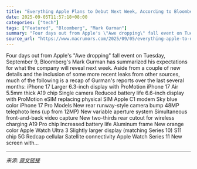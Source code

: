 ```yaml
---
title: "Everything Apple Plans to Debut Next Week, According to Bloomberg"
date: 2025-09-05T11:57:18+08:00
categories: ["tech"]
tags: ["Featured", "Bloomberg", "Mark Gurman"]
summary: "Four days out from Apple's \"Awe dropping\" fall event on Tuesday, September 9, Bloomberg's Mark Gurman has summarized his expectations for what the company will reveal next week. Aside from a couple of"
source_url: "https://www.macrumors.com/2025/09/05/everything-apple-to-debut-next-week-bloomberg/"
---
```


Four days out from Apple's "Awe dropping" fall event on Tuesday, September 9, Bloomberg's Mark Gurman has summarized his expectations for what the company will reveal next week. Aside from a couple of new details and the inclusion of some more recent leaks from other sources, much of the following is a recap of Gurman's reports over the last several months: iPhone 17 Larger 6.3-inch display with ProMotion iPhone 17 Air 5.5mm thick A19 chip Single camera Reduced battery life 6.6-inch display with ProMotion eSIM replacing physical SIM Apple C1 modem Sky blue color iPhone 17 Pro Models New rear runway-style camera bump 48MP telephoto lens (up from 12MP) New variable aperture system Simultaneous front-and-back video capture New two-thirds rear cutout for wireless charging A19 Pro chip Increased battery life Aluminum frame New orange color Apple Watch Ultra 3 Slightly larger display (matching Series 10) S11 chip 5G Redcap cellular Satellite connectivity Apple Watch Series 11 New screen with...

---

*来源: [原文链接](https://www.macrumors.com/2025/09/05/everything-apple-to-debut-next-week-bloomberg/)*
